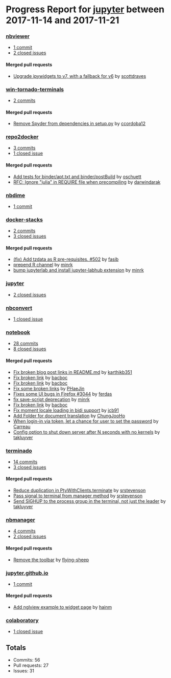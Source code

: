 # Progress Report for [jupyter](https://github.com/jupyter) between 2017-11-14 and 2017-11-21

### [nbviewer](https://github.com/jupyter/nbviewer)
-  [1 commit](https://github.com/jupyter/nbviewer/compare/master@%7B1510646400%7D...master@%7B1511251200%7D)
-  [2 closed issues](https://github.com/jupyter/nbviewer/issues?utf8=%E2%9C%93&q=is%3Aissue%20closed%3A2017-11-14..2017-11-21)

#### Merged pull requests
- [Upgrade ipywidgets to v7, with a fallback for v6](https://github.com/jupyter/nbviewer/pull/738) by [scottdraves](https://github.com/scottdraves)

### [win-tornado-terminals](https://github.com/jupyter/win-tornado-terminals)
-  [2 commits](https://github.com/jupyter/win-tornado-terminals/compare/master@%7B1510646400%7D...master@%7B1511251200%7D)

#### Merged pull requests
- [Remove Spyder from dependencies in setup.py](https://github.com/jupyter/win-tornado-terminals/pull/7) by [ccordoba12](https://github.com/ccordoba12)

### [repo2docker](https://github.com/jupyter/repo2docker)
-  [3 commits](https://github.com/jupyter/repo2docker/compare/master@%7B1510646400%7D...master@%7B1511251200%7D)
-  [1 closed issue](https://github.com/jupyter/repo2docker/issues?utf8=%E2%9C%93&q=is%3Aissue%20closed%3A2017-11-14..2017-11-21)

#### Merged pull requests
- [Add tests for binder/apt.txt and binder/postBuild](https://github.com/jupyter/repo2docker/pull/145) by [oschuett](https://github.com/oschuett)
- [RFC: Ignore "julia" in REQUIRE file when precompiling](https://github.com/jupyter/repo2docker/pull/137) by [darwindarak](https://github.com/darwindarak)

### [nbdime](https://github.com/jupyter/nbdime)
-  [1 commit](https://github.com/jupyter/nbdime/compare/master@%7B1510646400%7D...master@%7B1511251200%7D)

### [docker-stacks](https://github.com/jupyter/docker-stacks)
-  [2 commits](https://github.com/jupyter/docker-stacks/compare/master@%7B1510646400%7D...master@%7B1511251200%7D)
-  [3 closed issues](https://github.com/jupyter/docker-stacks/issues?utf8=%E2%9C%93&q=is%3Aissue%20closed%3A2017-11-14..2017-11-21)

#### Merged pull requests
- [(fix) Add tzdata as R pre-requisites. #502](https://github.com/jupyter/docker-stacks/pull/503) by [fasib](https://github.com/fasib)
- [prepend R channel](https://github.com/jupyter/docker-stacks/pull/499) by [minrk](https://github.com/minrk)
- [bump jupyterlab and install jupyter-labhub extension](https://github.com/jupyter/docker-stacks/pull/498) by [minrk](https://github.com/minrk)

### [jupyter](https://github.com/jupyter/jupyter)
-  [2 closed issues](https://github.com/jupyter/jupyter/issues?utf8=%E2%9C%93&q=is%3Aissue%20closed%3A2017-11-14..2017-11-21)

### [nbconvert](https://github.com/jupyter/nbconvert)
-  [1 closed issue](https://github.com/jupyter/nbconvert/issues?utf8=%E2%9C%93&q=is%3Aissue%20closed%3A2017-11-14..2017-11-21)

### [notebook](https://github.com/jupyter/notebook)
-  [28 commits](https://github.com/jupyter/notebook/compare/master@%7B1510646400%7D...master@%7B1511251200%7D)
-  [8 closed issues](https://github.com/jupyter/notebook/issues?utf8=%E2%9C%93&q=is%3Aissue%20closed%3A2017-11-14..2017-11-21)

#### Merged pull requests
- [Fix broken blog post links in README.md](https://github.com/jupyter/notebook/pull/3064) by [karthikb351](https://github.com/karthikb351)
- [Fix broken link](https://github.com/jupyter/notebook/pull/3063) by [bacboc](https://github.com/bacboc)
- [Fix broken link](https://github.com/jupyter/notebook/pull/3061) by [bacboc](https://github.com/bacboc)
- [Fix some broken links](https://github.com/jupyter/notebook/pull/3059) by [PHaeJin](https://github.com/PHaeJin)
- [Fixes some UI bugs in Firefox #3044](https://github.com/jupyter/notebook/pull/3058) by [ferdas](https://github.com/ferdas)
- [fix save-script deprecation](https://github.com/jupyter/notebook/pull/3053) by [minrk](https://github.com/minrk)
- [Fix broken link](https://github.com/jupyter/notebook/pull/3049) by [bacboc](https://github.com/bacboc)
- [ Fix moment locale loading in bidi support](https://github.com/jupyter/notebook/pull/3048) by [jcb91](https://github.com/jcb91)
- [Add Folder for document translation](https://github.com/jupyter/notebook/pull/3022) by [ChungJooHo](https://github.com/ChungJooHo)
- [When login-in via token, let a chance for user to set the password](https://github.com/jupyter/notebook/pull/3008) by [Carreau](https://github.com/Carreau)
- [Config option to shut down server after N seconds with no kernels](https://github.com/jupyter/notebook/pull/2963) by [takluyver](https://github.com/takluyver)

### [terminado](https://github.com/jupyter/terminado)
-  [14 commits](https://github.com/jupyter/terminado/compare/master@%7B1510646400%7D...master@%7B1511251200%7D)
-  [3 closed issues](https://github.com/jupyter/terminado/issues?utf8=%E2%9C%93&q=is%3Aissue%20closed%3A2017-11-14..2017-11-21)

#### Merged pull requests
- [Reduce duplication in PtyWithClients.terminate](https://github.com/jupyter/terminado/pull/43) by [srstevenson](https://github.com/srstevenson)
- [Pass signal to terminal from manager method](https://github.com/jupyter/terminado/pull/42) by [srstevenson](https://github.com/srstevenson)
- [Send SIGHUP to the process group in the terminal, not just the leader](https://github.com/jupyter/terminado/pull/38) by [takluyver](https://github.com/takluyver)

### [nbmanager](https://github.com/jupyter/nbmanager)
-  [4 commits](https://github.com/jupyter/nbmanager/compare/master@%7B1510646400%7D...master@%7B1511251200%7D)
-  [2 closed issues](https://github.com/jupyter/nbmanager/issues?utf8=%E2%9C%93&q=is%3Aissue%20closed%3A2017-11-14..2017-11-21)

#### Merged pull requests
- [Remove the toolbar](https://github.com/jupyter/nbmanager/pull/15) by [flying-sheep](https://github.com/flying-sheep)

### [jupyter.github.io](https://github.com/jupyter/jupyter.github.io)
-  [1 commit](https://github.com/jupyter/jupyter.github.io/compare/master@%7B1510646400%7D...master@%7B1511251200%7D)

#### Merged pull requests
- [Add nglview example to widget page](https://github.com/jupyter/jupyter.github.io/pull/242) by [hainm](https://github.com/hainm)

### [colaboratory](https://github.com/jupyter/colaboratory)
-  [1 closed issue](https://github.com/jupyter/colaboratory/issues?utf8=%E2%9C%93&q=is%3Aissue%20closed%3A2017-11-14..2017-11-21)

## Totals
- Commits: 56
- Pull requests: 27
- Issues: 31
